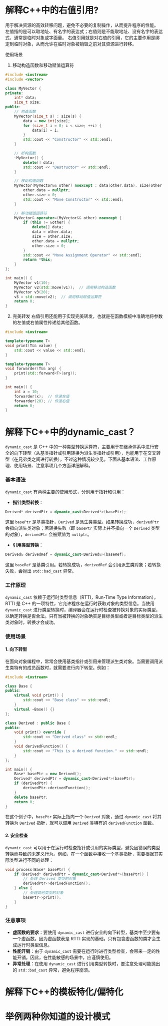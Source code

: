 # 解释C++中的右值引用?
用于解决资源的高效转移问题，避免不必要的复制操作，从而提升程序的性能。
左值指的是可以取地址、有名字的表达式；右值则是不能取地址、没有名字的表达式，通常是临时对象或字面量。
右值引用就是对右值的引用，它的主要作用是绑定到临时对象，从而允许在临时对象被销毁之前对其资源进行转移。

使用场景
1. 移动构造函数和移动赋值运算符
```C++
#include <iostream>
#include <vector>

class MyVector {
private:
    int* data;
    size_t size;
public:
    // 构造函数
    MyVector(size_t s) : size(s) {
        data = new int[size];
        for (size_t i = 0; i < size; ++i) {
            data[i] = i;
        }
        std::cout << "Constructor" << std::endl;
    }

    // 析构函数
    ~MyVector() {
        delete[] data;
        std::cout << "Destructor" << std::endl;
    }

    // 移动构造函数
    MyVector(MyVector&& other) noexcept : data(other.data), size(other.size) {
        other.data = nullptr;
        other.size = 0;
        std::cout << "Move Constructor" << std::endl;
    }

    // 移动赋值运算符
    MyVector& operator=(MyVector&& other) noexcept {
        if (this != &other) {
            delete[] data;
            data = other.data;
            size = other.size;
            other.data = nullptr;
            other.size = 0;
        }
        std::cout << "Move Assignment Operator" << std::endl;
        return *this;
    }
};

int main() {
    MyVector v1(10);
    MyVector v2(std::move(v1));  // 调用移动构造函数
    MyVector v3(20);
    v3 = std::move(v2);  // 调用移动赋值运算符
    return 0;
}
```
2. 完美转发
右值引用还能用于实现完美转发，也就是在函数模板中准确地将参数的左值或右值属性传递给其他函数。
```C++
#include <iostream>

template<typename T>
void print(T&& value) {
    std::cout << value << std::endl;
}

template<typename T>
void forwarder(T&& arg) {
    print(std::forward<T>(arg));
}

int main() {
    int x = 10;
    forwarder(x);  // 传递左值
    forwarder(20); // 传递右值
    return 0;
}
```

# 解释下C++中的dynamic_cast？
`dynamic_cast` 是 C++ 中的一种类型转换运算符，主要用于在继承体系中进行安全的向下转型（从基类指针或引用转换为派生类指针或引用），也能用于在交叉转型（在兄弟类之间进行转换），不过这种情况较少见。下面从基本语法、工作原理、使用场景、注意事项几个方面详细解释。

### 基本语法
`dynamic_cast` 有两种主要的使用形式，分别用于指针和引用：
- **指针类型转换**：
```cpp
Derived* derivedPtr = dynamic_cast<Derived*>(basePtr);
```
这里 `basePtr` 是基类指针，`Derived` 是派生类类型。如果转换成功，`derivedPtr` 会指向派生类对象；若转换失败（即 `basePtr` 实际上并不指向一个 `Derived` 类型的对象），`derivedPtr` 会被赋值为 `nullptr`。

- **引用类型转换**：
```cpp
Derived& derivedRef = dynamic_cast<Derived&>(baseRef);
```
这里 `baseRef` 是基类引用。若转换成功，`derivedRef` 会引用派生类对象；若转换失败，会抛出 `std::bad_cast` 异常。

### 工作原理
`dynamic_cast` 依赖于运行时类型信息（RTTI，Run-Time Type Information）。RTTI 是 C++ 的一项特性，它允许程序在运行时获取对象的类型信息。当使用 `dynamic_cast` 进行类型转换时，编译器会在运行时检查被转换对象的实际类型，以确定转换是否合法。只有当被转换的对象确实是目标类型或者是目标类型的派生类对象时，转换才会成功。

### 使用场景
#### 1. 向下转型
在面向对象编程中，常常会使用基类指针或引用来管理派生类对象。当需要调用派生类特有的成员函数时，就需要进行向下转型。例如：
```cpp
#include <iostream>

class Base {
public:
    virtual void print() {
        std::cout << "Base class" << std::endl;
    }
    virtual ~Base() {}
};

class Derived : public Base {
public:
    void print() override {
        std::cout << "Derived class" << std::endl;
    }
    void derivedFunction() {
        std::cout << "This is a derived function." << std::endl;
    }
};

int main() {
    Base* basePtr = new Derived();
    Derived* derivedPtr = dynamic_cast<Derived*>(basePtr);
    if (derivedPtr) {
        derivedPtr->derivedFunction();
    }
    delete basePtr;
    return 0;
}
```
在这个例子中，`basePtr` 实际上指向一个 `Derived` 对象，通过 `dynamic_cast` 将其转换为 `Derived` 指针，就可以调用 `Derived` 类特有的 `derivedFunction` 函数。

#### 2. 安全检查
`dynamic_cast` 可以用于在运行时检查指针或引用的实际类型，避免因错误的类型转换而导致的未定义行为。例如，在一个函数中接收一个基类指针，需要根据其实际类型进行不同的处理：
```cpp
void process(Base* basePtr) {
    if (Derived* derivedPtr = dynamic_cast<Derived*>(basePtr)) {
        // 处理 Derived 类型的对象
        derivedPtr->derivedFunction();
    } else {
        // 处理其他类型的对象
        basePtr->print();
    }
}
```

### 注意事项
- **虚函数的要求**：要使用 `dynamic_cast` 进行安全的向下转型，基类中至少要有一个虚函数。因为虚函数表是 RTTI 实现的基础，只有包含虚函数的类才会生成运行时类型信息。
- **性能开销**：由于 `dynamic_cast` 需要在运行时进行类型检查，会带来一定的性能开销。因此，在性能敏感的场景中，应谨慎使用。
- **异常处理**：在使用 `dynamic_cast` 进行引用类型转换时，要注意处理可能抛出的 `std::bad_cast` 异常，避免程序崩溃。 

# 解释下C++的模板特化/偏特化


# 举例两种你知道的设计模式